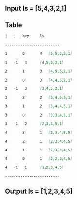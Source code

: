## Input ls = [5,4,3,2,1]

## Table

```markdown
i	j	key 	ls		

-------------------------

1   	0   	4  	[5,5,3,2,1]

1  	-1   4  	[4,5,3,2,1]

2   	1   	3  	[4,5,5,2,1]

2   	0   	3  	[4,4,5,2,1]

2  	-1   3  	[3,4,5,2,1]

3   	2   	2  	[3,4,5,5,1]

3   	1   	2  	[3,4,4,5,1]

3   	0   	2  	[3,3,4,5,1]

3  	-1   2  	[2,3,4,5,1]

4   	3   	1  	[2,3,4,5,5]

4   	2   	1  	[2,3,4,4,5]

4   	1   	1  	[2,3,3,4,5]

4   	0   	1  	[2,2,3,4,5]

4  	-1   1  	[1,2,3,4,5]

-------------------------
```

## Output ls = [1,2,3,4,5]
